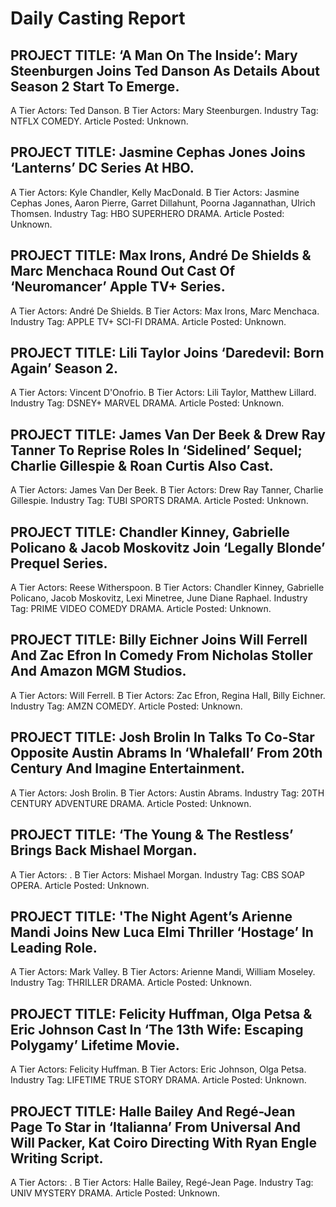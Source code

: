# Daily Casting Report

## PROJECT TITLE: ‘A Man On The Inside’: Mary Steenburgen Joins Ted Danson As Details About Season 2 Start To Emerge.
A Tier Actors: Ted Danson.
B Tier Actors: Mary Steenburgen.
Industry Tag: NTFLX COMEDY.
Article Posted: Unknown.

## PROJECT TITLE: Jasmine Cephas Jones Joins ‘Lanterns’ DC Series At HBO.
A Tier Actors: Kyle Chandler, Kelly MacDonald.
B Tier Actors: Jasmine Cephas Jones, Aaron Pierre, Garret Dillahunt, Poorna Jagannathan, Ulrich Thomsen.
Industry Tag: HBO SUPERHERO DRAMA.
Article Posted: Unknown.

## PROJECT TITLE: Max Irons, André De Shields & Marc Menchaca Round Out Cast Of ‘Neuromancer’ Apple TV+ Series.
A Tier Actors: André De Shields.
B Tier Actors: Max Irons, Marc Menchaca.
Industry Tag: APPLE TV+ SCI-FI DRAMA.
Article Posted: Unknown.

## PROJECT TITLE: Lili Taylor Joins ‘Daredevil: Born Again’ Season 2.
A Tier Actors: Vincent D'Onofrio.
B Tier Actors: Lili Taylor, Matthew Lillard.
Industry Tag: DSNEY+ MARVEL DRAMA.
Article Posted: Unknown.

## PROJECT TITLE: James Van Der Beek & Drew Ray Tanner To Reprise Roles In ‘Sidelined’ Sequel; Charlie Gillespie & Roan Curtis Also Cast.
A Tier Actors: James Van Der Beek.
B Tier Actors: Drew Ray Tanner, Charlie Gillespie.
Industry Tag: TUBI SPORTS DRAMA.
Article Posted: Unknown.

## PROJECT TITLE: Chandler Kinney, Gabrielle Policano & Jacob Moskovitz Join ‘Legally Blonde’ Prequel Series.
A Tier Actors: Reese Witherspoon.
B Tier Actors: Chandler Kinney, Gabrielle Policano, Jacob Moskovitz, Lexi Minetree, June Diane Raphael.
Industry Tag: PRIME VIDEO COMEDY DRAMA.
Article Posted: Unknown.

## PROJECT TITLE: Billy Eichner Joins Will Ferrell And Zac Efron In Comedy From Nicholas Stoller And Amazon MGM Studios.
A Tier Actors: Will Ferrell.
B Tier Actors: Zac Efron, Regina Hall, Billy Eichner.
Industry Tag: AMZN COMEDY.
Article Posted: Unknown.

## PROJECT TITLE: Josh Brolin In Talks To Co-Star Opposite Austin Abrams In ‘Whalefall’ From 20th Century And Imagine Entertainment.
A Tier Actors: Josh Brolin.
B Tier Actors: Austin Abrams.
Industry Tag: 20TH CENTURY ADVENTURE DRAMA.
Article Posted: Unknown.

## PROJECT TITLE: ‘The Young & The Restless’ Brings Back Mishael Morgan.
A Tier Actors: .
B Tier Actors: Mishael Morgan.
Industry Tag: CBS SOAP OPERA.
Article Posted: Unknown.

## PROJECT TITLE: 'The Night Agent’s Arienne Mandi Joins New Luca Elmi Thriller ‘Hostage’ In Leading Role.
A Tier Actors: Mark Valley.
B Tier Actors: Arienne Mandi, William Moseley.
Industry Tag: THRILLER DRAMA.
Article Posted: Unknown.

## PROJECT TITLE: Felicity Huffman, Olga Petsa & Eric Johnson Cast In ‘The 13th Wife: Escaping Polygamy’ Lifetime Movie.
A Tier Actors: Felicity Huffman.
B Tier Actors: Eric Johnson, Olga Petsa.
Industry Tag: LIFETIME TRUE STORY DRAMA.
Article Posted: Unknown.

## PROJECT TITLE: Halle Bailey And Regé-Jean Page To Star in ‘Italianna’ From Universal And Will Packer, Kat Coiro Directing With Ryan Engle Writing Script.
A Tier Actors: .
B Tier Actors: Halle Bailey, Regé-Jean Page.
Industry Tag: UNIV MYSTERY DRAMA.
Article Posted: Unknown.


